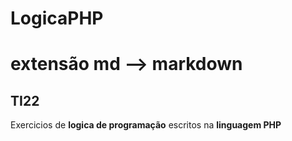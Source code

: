 # LogicaPHP
# extensão md --> markdown
## TI22

Exercicios de **logica de programação** escritos na **linguagem PHP**
